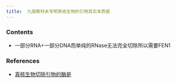 ```yaml
---
title:  九版教材未写明真核生物的引物其实本质是
--- 
```


### Contents
- 一部分RNA+一部分DNA而单纯的RNase无法完全切除所以需要FEN1
### References
- [真核生物切除引物的酶是](/真核生物切除引物的酶是)

